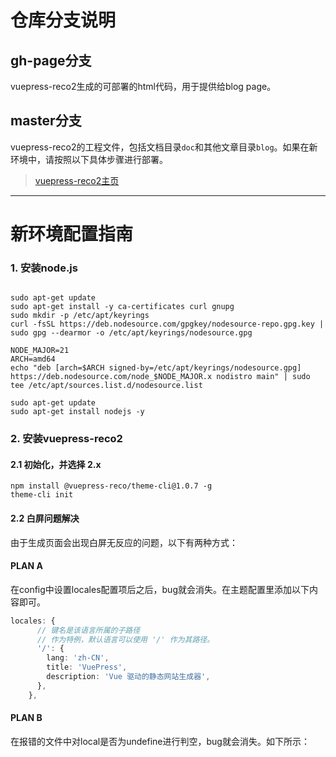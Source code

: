 # 仓库分支说明

## gh-page分支
vuepress-reco2生成的可部署的html代码，用于提供给blog page。

## master分支
vuepress-reco2的工程文件，包括文档目录`doc`和其他文章目录`blog`。如果在新环境中，请按照以下具体步骤进行部署。
> [vuepress-reco2主页](https://vuepress-theme-reco.recoluan.com/)

---

# 新环境配置指南

### 1. 安装node.js
```shell

sudo apt-get update
sudo apt-get install -y ca-certificates curl gnupg
sudo mkdir -p /etc/apt/keyrings
curl -fsSL https://deb.nodesource.com/gpgkey/nodesource-repo.gpg.key | sudo gpg --dearmor -o /etc/apt/keyrings/nodesource.gpg

NODE_MAJOR=21
ARCH=amd64
echo "deb [arch=$ARCH signed-by=/etc/apt/keyrings/nodesource.gpg] https://deb.nodesource.com/node_$NODE_MAJOR.x nodistro main" | sudo tee /etc/apt/sources.list.d/nodesource.list

sudo apt-get update
sudo apt-get install nodejs -y
```


### 2. 安装vuepress-reco2
#### 2.1 初始化，并选择 2.x
```shell
npm install @vuepress-reco/theme-cli@1.0.7 -g
theme-cli init
```

#### 2.2 白屏问题解决
由于生成页面会出现白屏无反应的问题，以下有两种方式：
#### PLAN A
在config中设置locales配置项后之后，bug就会消失。在主题配置里添加以下内容即可。

```TypeScript
locales: {
      // 键名是该语言所属的子路径
      // 作为特例，默认语言可以使用 '/' 作为其路径。
      '/': {
        lang: 'zh-CN',
        title: 'VuePress',
        description: 'Vue 驱动的静态网站生成器',
      },
    },
```
#### PLAN B
在报错的文件中对local是否为undefine进行判空，bug就会消失。如下所示：


